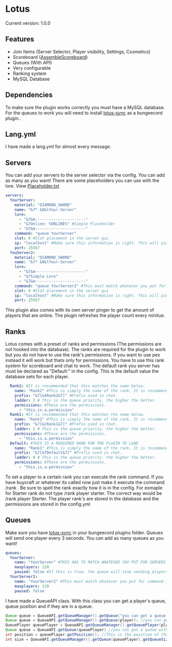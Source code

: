 # Lotus
Current version: 1.0.0
## Features
- Join Items (Server Selector, Player visibility, Settings, Cosmetics)
- Scoreboard ([AssembleScoreboard](https://github.com/ThatKawaiiSam/Assemble))
- Queues (With API)
- Very configurable
- Ranking system
- MySQL Database

## Dependencies
To make sure the plugin works correctly you must have a MySQL database. For the queues to work you will need to install [lotus-sync](https://github.com/HackusatePvP/Lotus-sync/releases) as a bungeecord plugin..

## Lang.yml
I have made a lang.yml for almost every message.

## Servers
You can add your servers to the server selector via the config. You can add as many as you want! There are some placeholders you can use with the lore. View [Placeholder.txt](LINK)
```yaml
servers:
  YourServer:
    material: "DIAMOND_SWORD"
    name: "&7* &9&lYour-Server"
    lore:
      - "&7&m----------------------"
      - "&7Online: %ONLINE%" #Simple Placeholder
      - "&7&m----------------------"
    command: "queue YourServer"
    slot: 0 #Slot placement in the server gui
    ip: "localhost" #Make sure this information is right. This will ping the server and get the player count
    port: 25567
  YouServer2:
    material: "DIAMOND_SWORD"
    name: "&7* &9&lYour-Server"
    lore:
      - "&7&m----------------------"
      - "&7Simple Lore"
      - "&7&m----------------------"
    command: "queue YourServer2" #This must match whatever you put for queue name
    slot: 0 #Slot placement in the server gui
    ip: "localhost" #Make sure this information is right. This will ping the server and get teh player count
    port: 25567
```
This plugin also comes with its own server pinger to get the amount of players that are online. The plugin refreshes the player count every minitue.

## Ranks
Lotus comes with a preset of ranks and permissions (The permissions are not hooked into the database). The ranks are required for the plugin to work but you do not have to use the rank's permissions. If you want to use pex instead it will work but thats only for permissions. You have to use this rank system for scoreboard and chat to work. The default rank you server has must be declared as "Default:" in the config. This is the default value the database sets for each player.
```yaml
  Rank2: #It is recommended that this matches the name below.
    name: "Rank2" #This is simply the name of the rank. It is recommended that this matches the name above.
    prefix: "&7[&4Rank2&7]" #Prefix used in chat.
    ladder: 2 # This is the queue priority, the higher the better.
    permissions: #These are the permissions.
      - "this.is.a.permission"
  Rank1: #It is recommended that this matches the name below.
    name: "Rank1" #This is simply the name of the rank. It is recommended that this matches the name above.
    prefix: "&7[&cRank1&7]" #Prefix used in chat.
    ladder: 1 # This is the queue priority, the higher the better.
    permissions: #These are the permissions.
      - "this.is.a.permission"
  Default: #THIS IS A REQUIRED RANK FOR THE PLUGIN TO LOAD
    name: "Rank1" #This is simply the name of the rank. It is recommended that this matches the name above.
    prefix: "&7[&fDefault&7]" #Prefix used in chat.
    ladder: 0 # This is the queue priority, the higher the better.
    permissions: #These are the permissions.
      - "this.is.a.permission"
```
To set a player to a certain rank you can execute the rank command. If you have buycraft or whatever its called now just make it execute the command /rank <player> <rank>. Be sure to spell the rank exactly how it is in the config. For exmaple for Starter rank do not type /rank player starter. The correct way would be /rank player Starter. The player rank's are stored in the database and the permissions are stored in the config.yml

## Queues
Make sure you have [lotus-sync](https://github.com/HackusatePvP/Lotus-sync/releases) in your bungeecord plugins folder. Queues will send one player every 3 seconds. You can add as many queues as you want!
```yaml
queues:
  YourServer:
    name: "YourServer" #THIS HAS TO MATCH WHATEVER YOU PUT FOR SERVERS OR SERVER SELECTOR WILL NOT WORK
    maxplayers: 120
    paused: false #If this is true, the queue will stop sending players to the server and thus it will pause.
  YourServer2:
    name: "YourServer2" #This must match whatever you put for command in the servers section of the config.
    maxplayers: 120
    paused: false
```
I have made a QueueAPI class. With this class you can get a player's queue, queue position and if they are in a queue.
```java
Queue queue = QueueAPI.getQueueManager().getQueue("you can get a queue with a string");
Queue queue = QueueAPI.getQueueManager().getQueue(player); //you can get a queue with a player
QueuePlayer queuePlayer = QueueAPI.getQueueManager().getQueuePlayer(player); //This is a player object that stores the player's queue information such as position and priority
Queue queue = QueueAPI.getQueue(queuePlayer) //you can get a queue with a queuePlayer
int position = queuePlayer.getPosition(); //This is the position of the queue that the player is in
int size = QueueAPI.getQueueManager().getQueue(queuePlayer).getQueueSize(); //This is the total size of the Queue
```


